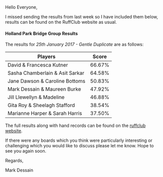 
Hello Everyone,

I missed sending the results from last week so I have included them below, results can be found on the RuffClub website as usual.

#### Holland Park Bridge Group Results

The results for _25th January 2017 - Gentle Duplicate_ are as follows:

|Players                         | Score  | 	
|--------------------------------|--------|
|David & Francesca Kutner|66.67%|
|Sasha Chamberlain & Asit Sarkar|64.58%|
|Jane Dawson & Caroline Bottoms|50.83%|
|Mark Dessain & Maureen Burke|47.92%|
|Jill Llewellyn & Madeline|46.88%|
|Gita Roy & Sheelagh Stafford|38.54%|
|Marianne Harper & Sarah Harris|37.50%|

The full results along with hand records can be found on the [ruffclub website](http://www.bridgewebs.com/cgi-bin/bwoi/bw.cgi?pid=display_rank&event=20170125_1&club=ruffclub).

If there were any boards which you think were particularly interesting or challenging which you would like to discuss please let me know. Hope to see you again soon.

Regards,

Mark Dessain
